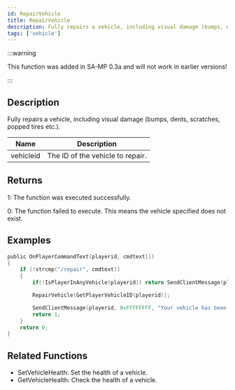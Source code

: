 ```yaml
---
id: RepairVehicle
title: RepairVehicle
description: Fully repairs a vehicle, including visual damage (bumps, dents, scratches, popped tires etc.
tags: ['vehicle']
---
```


<TagLinks />

:::warning

This function was added in SA-MP 0.3a and will not work in earlier versions!

:::

## Description

Fully repairs a vehicle, including visual damage (bumps, dents, scratches, popped tires etc.).


| Name | Description |
|------|-------------|
|vehicleid | The ID of the vehicle to repair.|


## Returns

 1: The function was executed successfully. 

 0: The function failed to execute. This means the vehicle specified does not exist.


## Examples


```c
public OnPlayerCommandText(playerid, cmdtext[])
{
    if (!strcmp("/repair", cmdtext))
    {
        if(!IsPlayerInAnyVehicle(playerid)) return SendClientMessage(playerid, 0xFFFFFFFF, "You are not in a vehicle!");

        RepairVehicle(GetPlayerVehicleID(playerid));

        SendClientMessage(playerid, 0xFFFFFFFF, "Your vehicle has been repaired!");
        return 1;
    }
    return 0;
}
```


## Related Functions


-  SetVehicleHealth: Set the health of a vehicle.
-  GetVehicleHealth: Check the health of a vehicle.